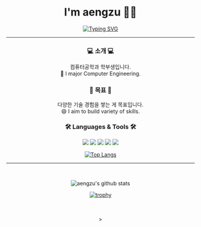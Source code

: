 <div align=center>
  <h1> 
    I'm aengzu 👋🏻
  </h1>
</div>
<div align=center>
  
[![Typing SVG](https://readme-typing-svg.demolab.com/?lines=Hi+I'm+aengzu👋🏻)](https://git.io/typing-svg)


--- 
  
### 💻 소개  💻
컴퓨터공학과 학부생입니다.<br>
🌱 I major Computer Engineering.

### 🎯 목표 🎯
다양한 기술 경험을 쌓는 게 목표입니다.<br>
😄 I aim to build variety of skills.

### 🛠️ Languages & Tools 🛠️
<img src="https://img.shields.io/badge/Python-3776AB?style=flat-square&logo=Python&logoColor=white"/>
<img src="https://img.shields.io/badge/Javascript-F7DF1E?style=flat-square&logo=Javascript&logoColor=white"/>
<img src="https://img.shields.io/badge/Java-3776AB?style=flat-square&logo=Java&logoColor=white"/>
<img src="https://img.shields.io/badge/Android Studio-3DDC84?style=flat-square&logo=Android Studio&logoColor=white"/>
<img src="https://img.shields.io/badge/C++-00599C?style=flat-square&logo=C++&logoColor=white"/>
<br>

[![Top Langs](https://github-readme-stats.vercel.app/api/top-langs/?username=aengzu)](https://github.com/anuraghazra/github-readme-stats)




---

<br>

![aengzu's github stats](https://github-readme-stats.vercel.app/api?username=aengzu&show_icons=true)

<!--
**aengzu/aengzu** is a ✨ _special_ ✨ repository because its `README.md` (this file) appears on your GitHub profile.

Here are some ideas to get you started:

- 🔭 I’m currently working on ...
-  🌱 I’m currently learning ...
- 👯 I’m looking to collaborate on ...
- 🤔 I’m looking for help with ...
- 💬 Ask me about ...
- 📫 How to reach me: ...
- 😄 Pronouns: ...
- ⚡ Fun fact: ...
-->


[![trophy](https://github-profile-trophy.vercel.app/?username=aengzu)](https://github.com/ryo-ma/github-profile-trophy)

<br/>
<br/>
></div>





